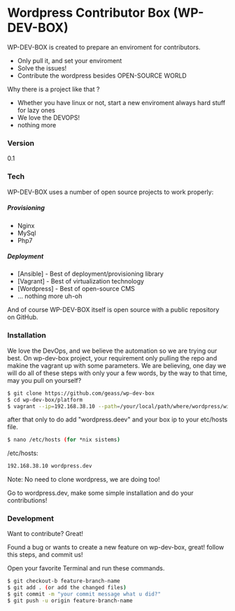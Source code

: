 # Wordpress Contributor Box (WP-DEV-BOX)

WP-DEV-BOX is created to prepare an enviroment for contributors.

  - Only pull it, and set your enviroment
  - Solve the issues!
  - Contribute the wordpress besides OPEN-SOURCE WORLD

Why there is a project like that ?
  - Whether you have linux or not, start a new enviroment always hard stuff for lazy ones
  - We love the DEVOPS!
  - nothing more

### Version
0.1

### Tech

WP-DEV-BOX uses a number of open source projects to work properly:

##### Provisioning

* Nginx
* MySql
* Php7

##### Deployment

* [Ansible] - Best of deployment/provisioning library
* [Vagrant] - Best of virtualization technology
* [Wordpress] - Best of open-source CMS
* ... nothing more uh-oh

And of course WP-DEV-BOX itself is open source with a public repository
 on GitHub.

### Installation

We love the DevOps, and we believe the automation so we are trying our best. On wp-dev-box project, your requirement only pulling the repo and makine the vagrant up with some parameters. We are believing, one day we will do all of these steps with only your a few words, by the way to that time, may you pull on yourself?

```sh
$ git clone https://github.com/geass/wp-dev-box
$ cd wp-dev-box/platform
$ vagrant --ip=192.168.38.10 --path=/your/local/path/where/wordpress/will/be/cloned up
```

after that only to do add "wordpress.deev" and your box ip to your etc/hosts file.

```sh
$ nano /etc/hosts (for *nix sistems)
````
/etc/hosts:
```sh
192.168.38.10 wordpress.dev
```
Note: No need to clone wordpress, we are doing too!

Go to wordpress.dev, make some simple installation and do your contributions!

### Development

Want to contribute? Great!

Found a bug or wants to create a new feature on wp-dev-box, great! follow this steps, and commit us!

Open your favorite Terminal and run these commands.

```sh
$ git checkout-b feature-branch-name
$ git add . (or add the changed files)
$ git commit -m "your commit message what u did?"
$ git push -u origin feature-branch-name
```


